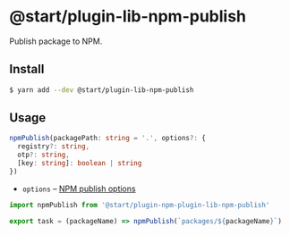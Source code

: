 # @start/plugin-lib-npm-publish

Publish package to NPM.

## Install

```sh
$ yarn add --dev @start/plugin-lib-npm-publish
```

## Usage

```ts
npmPublish(packagePath: string = '.', options?: {
  registry?: string,
  otp?: string,
  [key: string]: boolean | string
})
```

* `options` – [NPM publish options](https://docs.npmjs.com/cli/publish)

```js
import npmPublish from '@start/plugin-npm-plugin-lib-npm-publish'

export task = (packageName) => npmPublish(`packages/${packageName}`)
```

